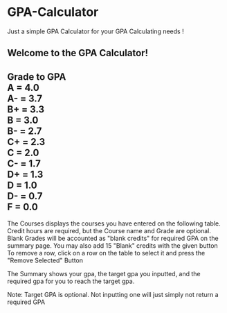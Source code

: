 # GPA-Calculator
Just a simple GPA Calculator for your GPA Calculating needs !
  
  
Welcome to the GPA Calculator!  
-----------------------------  
Grade to GPA  
A = 4.0  
A- = 3.7  
B+ = 3.3  
B = 3.0  
B- = 2.7  
C+ = 2.3  
C = 2.0  
C- = 1.7  
D+ = 1.3  
D = 1.0  
D- = 0.7  
F = 0.0  
-----------------------------  
The Courses displays the courses you have entered on the following table.
Credit hours are required, but the Course name and Grade are optional.
Blank Grades will be accounted as "blank credits" for required GPA on
the summary page.
You may also add 15 "Blank" credits with the given button
To remove a row, click on a row on the table to select it and press
the "Remove Selected" Button
  
  
The Summary shows your gpa, the target gpa you inputted, and 
the required gpa for you to reach the target gpa.
  
  
Note: Target GPA is optional. Not inputting one will just simply
	not return a required GPA

